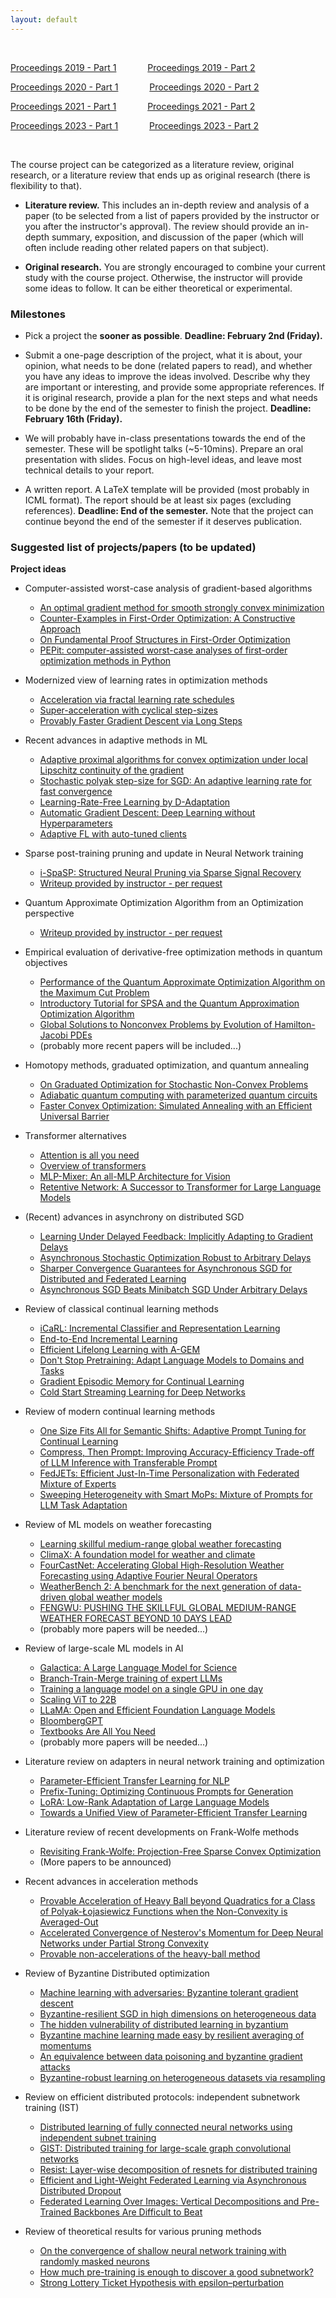 ```yaml
---
layout: default
---
```


&nbsp;

[Proceedings 2019 - Part 1](/schedule/images/Proceedings2019_Part1.pdf) &emsp;&emsp;&emsp;   [Proceedings 2019 - Part 2](/schedule/images/Proceedings2019_Part2.pdf)

[Proceedings 2020 - Part 1](/schedule/images/Proceedings2020_Part1.pdf) &emsp;&emsp;&emsp;   [Proceedings 2020 - Part 2](/schedule/images/Proceedings2020_Part2.pdf)

[Proceedings 2021 - Part 1](/schedule/images/Proceedings2021_Part1.pdf) &emsp;&emsp;&emsp;   [Proceedings 2021 - Part 2](/schedule/images/Proceedings2021_Part2.pdf)

[Proceedings 2023 - Part 1](/schedule/images/Proceedings2023_Part1.pdf) &emsp;&emsp;&emsp;   [Proceedings 2023 - Part 2](/schedule/images/Proceedings2023_Part2.pdf)

&nbsp;

The course project can be categorized as a literature review, original research, or a literature review that ends up as original research (there is flexibility to that).

- **Literature review.** This includes an in-depth review and analysis of a paper (to be selected from a list of papers provided by the instructor or you after the instructor's approval). The review should provide an in-depth summary, exposition, and discussion of the paper (which will often include reading other related papers on that subject).

- **Original research.** You are strongly encouraged to combine your current study with the course project. Otherwise, the instructor will provide some ideas to follow. It can be either theoretical or experimental. 

### Milestones

- Pick a project the **sooner as possible**. **Deadline: February 2nd (Friday).**

- Submit a one-page description of the project, what it is about, your opinion, what needs to be done (related papers to read), and whether you have any ideas to improve the ideas involved. Describe why they are important or interesting, and provide some appropriate references. If it is original research, provide a plan for the next steps and what needs to be done by the end of the semester to finish the project. **Deadline: February 16th (Friday).**

- We will probably have in-class presentations towards the end of the semester. These will be spotlight talks (~5-10mins). Prepare an oral presentation with slides. Focus on high-level ideas, and leave most technical details to your report.

- A written report. A LaTeX template will be provided (most probably in ICML format). The report should be at least six pages (excluding references). **Deadline: End of the semester.** Note that the project can continue beyond the end of the semester if it deserves publication.

### Suggested list of projects/papers (to be updated)

**Project ideas**
  
- Computer-assisted worst-case analysis of gradient-based algorithms
  - [An optimal gradient method for smooth strongly convex minimization](https://arxiv.org/pdf/2101.09741.pdf)
  - [Counter-Examples in First-Order Optimization: A Constructive Approach](https://arxiv.org/pdf/2303.10503.pdf)
  - [On Fundamental Proof Structures in First-Order Optimization](https://arxiv.org/pdf/2310.02015.pdf)
  - [PEPit: computer-assisted worst-case analyses of first-order optimization methods in Python](https://arxiv.org/pdf/2201.04040.pdf)

- Modernized view of learning rates in optimization methods
  - [Acceleration via fractal learning rate schedules](https://proceedings.mlr.press/v139/agarwal21a/agarwal21a.pdf)
  - [Super-acceleration with cyclical step-sizes](https://proceedings.mlr.press/v151/goujaud22a/goujaud22a.pdf)
  - [Provably Faster Gradient Descent via Long Steps](https://arxiv.org/pdf/2307.06324.pdf)

- Recent advances in adaptive methods in ML
  - [Adaptive proximal algorithms for convex optimization under local Lipschitz continuity of the gradient](https://arxiv.org/pdf/2301.04431.pdf)
  - [Stochastic polyak step-size for SGD: An adaptive learning rate for fast convergence](https://arxiv.org/pdf/2002.10542.pdf)
  - [Learning-Rate-Free Learning by D-Adaptation](https://arxiv.org/pdf/2301.07733.pdf)
  - [Automatic Gradient Descent: Deep Learning without Hyperparameters](https://arxiv.org/pdf/2304.05187.pdf)
  - [Adaptive FL with auto-tuned clients](https://arxiv.org/pdf/2306.11201.pdf)
  
- Sparse post-training pruning and update in Neural Network training
  - [i-SpaSP: Structured Neural Pruning via Sparse Signal Recovery](https://arxiv.org/pdf/2112.04905.pdf)
  - [Writeup provided by instructor - per request]()

- Quantum Approximate Optimization Algorithm from an Optimization perspective
  - [Writeup provided by instructor - per request]()

- Empirical evaluation of derivative-free optimization methods in quantum objectives
  - [Performance of the Quantum Approximate Optimization Algorithm on the Maximum Cut Problem](https://arxiv.org/pdf/1811.08419.pdf)
  - [Introductory Tutorial for SPSA and the Quantum Approximation Optimization Algorithm](https://arxiv.org/pdf/2106.01578.pdf)
  - [Global Solutions to Nonconvex Problems by Evolution of Hamilton-Jacobi PDEs](https://arxiv.org/pdf/2202.11014.pdf)
  - (probably more recent papers will be included...)
 
- Homotopy methods, graduated optimization, and quantum annealing
  - [On Graduated Optimization for Stochastic Non-Convex Problems](https://arxiv.org/pdf/1503.03712.pdf)
  - [Adiabatic quantum computing with parameterized quantum circuits](https://arxiv.org/pdf/2206.04373.pdf)
  - [Faster Convex Optimization: Simulated Annealing with an Efficient Universal Barrier](https://arxiv.org/pdf/1507.02528.pdf)

- Transformer alternatives
  - [Attention is all you need](https://proceedings.neurips.cc/paper/2017/file/3f5ee243547dee91fbd053c1c4a845aa-Paper.pdf)
  - [Overview of transformers](https://lilianweng.github.io/posts/2020-04-07-the-transformer-family/)
  - [MLP-Mixer: An all-MLP Architecture for Vision](https://arxiv.org/pdf/2105.01601.pdf)
  - [Retentive Network: A Successor to Transformer for Large Language Models](https://arxiv.org/pdf/2307.08621.pdf)
 
- (Recent) advances in asynchrony on distributed SGD
  - [Learning Under Delayed Feedback: Implicitly Adapting to Gradient Delays](https://arxiv.org/pdf/2106.12261.pdf)
  - [Asynchronous Stochastic Optimization Robust to Arbitrary Delays](https://proceedings.neurips.cc/paper/2021/file/4b85256c4881edb6c0776df5d81f6236-Paper.pdf)
  - [Sharper Convergence Guarantees for Asynchronous SGD for Distributed and Federated Learning](https://arxiv.org/pdf/2206.08307.pdf)
  - [Asynchronous SGD Beats Minibatch SGD Under Arbitrary Delays](https://arxiv.org/pdf/2206.07638.pdf)
 
- Review of classical continual learning methods
  - [iCaRL: Incremental Classifier and Representation Learning](https://arxiv.org/pdf/1611.07725.pdf)
  - [End-to-End Incremental Learning](https://arxiv.org/pdf/1807.09536.pdf)
  - [Efficient Lifelong Learning with A-GEM](https://arxiv.org/pdf/1812.00420.pdf)
  - [Don't Stop Pretraining: Adapt Language Models to Domains and Tasks](https://arxiv.org/pdf/2004.10964.pdf)
  - [Gradient Episodic Memory for Continual Learning](https://arxiv.org/pdf/1706.08840.pdf)
  - [Cold Start Streaming Learning for Deep Networks](https://arxiv.org/pdf/2211.04624.pdf)

- Review of modern continual learning methods
  - [One Size Fits All for Semantic Shifts: Adaptive Prompt Tuning for Continual Learning](https://arxiv.org/pdf/2311.12048.pdf)
  - [Compress, Then Prompt: Improving Accuracy-Efficiency Trade-off of LLM Inference with Transferable Prompt](https://arxiv.org/pdf/2305.11186.pdf)
  - [FedJETs: Efficient Just-In-Time Personalization with Federated Mixture of Experts](https://arxiv.org/pdf/2306.08586.pdf)
  - [Sweeping Heterogeneity with Smart MoPs: Mixture of Prompts for LLM Task Adaptation](https://arxiv.org/pdf/2310.02842.pdf)

- Review of ML models on weather forecasting
  - [Learning skillful medium-range global weather forecasting](https://arxiv.org/pdf/2212.12794.pdf)
  - [ClimaX: A foundation model for weather and climate](https://arxiv.org/pdf/2301.10343.pdf)
  - [FourCastNet: Accelerating Global High-Resolution Weather Forecasting using Adaptive Fourier Neural Operators](https://arxiv.org/pdf/2208.05419.pdf)
  - [WeatherBench 2: A benchmark for the next generation of data-driven global weather models](https://arxiv.org/pdf/2308.15560.pdf)
  - [FENGWU: PUSHING THE SKILLFUL GLOBAL MEDIUM-RANGE WEATHER FORECAST BEYOND 10 DAYS LEAD](https://arxiv.org/pdf/2304.02948.pdf)
  - (probably more papers will be needed...)

- Review of large-scale ML models in AI
  - [Galactica: A Large Language Model for Science](https://arxiv.org/pdf/2211.09085.pdf)
  - [Branch-Train-Merge training of expert LLMs](https://arxiv.org/pdf/2208.03306.pdf)
  - [Training a language model on a single GPU in one day](https://arxiv.org/pdf/2212.14034.pdf)
  - [Scaling ViT to 22B](https://arxiv.org/pdf/2302.05442.pdf)
  - [LLaMA: Open and Efficient Foundation Language Models](https://arxiv.org/pdf/2302.13971.pdf)
  - [BloombergGPT](https://arxiv.org/pdf/2303.17564.pdf)
  - [Textbooks Are All You Need](https://arxiv.org/pdf/2306.11644.pdf)
  - (probably more papers will be needed...)

- Literature review on adapters in neural network training and optimization
  - [Parameter-Efficient Transfer Learning for NLP](https://arxiv.org/pdf/1902.00751.pdf)
  - [Prefix-Tuning: Optimizing Continuous Prompts for Generation](https://arxiv.org/pdf/2101.00190.pdf)
  - [LoRA: Low-Rank Adaptation of Large Language Models](https://arxiv.org/pdf/2106.09685.pdf)
  - [Towards a Unified View of Parameter-Efficient Transfer Learning](https://arxiv.org/pdf/2110.04366.pdf)

- Literature review of recent developments on Frank-Wolfe methods
  - [Revisiting Frank-Wolfe: Projection-Free Sparse Convex Optimization](http://m8j.net/math/revisited-FW.pdf)
  - (More papers to be announced)

- Recent advances in acceleration methods
  - [Provable Acceleration of Heavy Ball beyond Quadratics for a Class of Polyak-Łojasiewicz Functions when the Non-Convexity is Averaged-Out](https://arxiv.org/pdf/2206.11872.pdf)
  - [Accelerated Convergence of Nesterov's Momentum for Deep Neural Networks under Partial Strong Convexity](https://arxiv.org/pdf/2306.08109.pdf)
  - [Provable non-accelerations of the heavy-ball method](https://arxiv.org/pdf/2307.11291.pdf)

- Review of Byzantine Distributed optimization
  - [Machine learning with adversaries: Byzantine tolerant gradient descent](https://papers.nips.cc/paper_files/paper/2017/file/f4b9ec30ad9f68f89b29639786cb62ef-Paper.pdf)
  - [Byzantine-resilient SGD in high dimensions on heterogeneous data](https://arxiv.org/pdf/2005.07866.pdf)
  - [The hidden vulnerability of distributed learning in byzantium](https://arxiv.org/pdf/1802.07927.pdf)
  - [Byzantine machine learning made easy by resilient averaging of momentums](https://arxiv.org/pdf/2205.12173.pdf)
  - [An equivalence between data poisoning and byzantine gradient attacks](https://arxiv.org/pdf/2202.08578.pdf)
  - [Byzantine-robust learning on heterogeneous datasets via resampling](https://arxiv.org/pdf/2006.09365.pdf)

- Review on efficient distributed protocols: independent subnetwork training (IST)
  - [Distributed learning of fully connected neural networks using independent subnet training](https://par.nsf.gov/servlets/purl/10404274)
  - [GIST: Distributed training for large-scale graph convolutional networks](https://link.springer.com/article/10.1007/s41468-023-00127-8)
  - [Resist: Layer-wise decomposition of resnets for distributed training](https://proceedings.mlr.press/v180/dun22a/dun22a.pdf)
  - [Efficient and Light-Weight Federated Learning via Asynchronous Distributed Dropout](https://proceedings.mlr.press/v206/dun23a/dun23a.pdf)
  - [Federated Learning Over Images: Vertical Decompositions and Pre-Trained Backbones Are Difficult to Beat](https://openaccess.thecvf.com/content/ICCV2023/papers/Hu_Federated_Learning_Over_Images_Vertical_Decompositions_and_Pre-Trained_Backbones_Are_ICCV_2023_paper.pdf)

- Review of theoretical results for various pruning methods
  - [On the convergence of shallow neural network training with randomly masked neurons](https://arxiv.org/pdf/2112.02668.pdf)
  - [How much pre-training is enough to discover a good subnetwork?](https://arxiv.org/pdf/2108.00259.pdf)
  - [Strong Lottery Ticket Hypothesis with epsilon–perturbation](https://proceedings.mlr.press/v206/xiong23a/xiong23a.pdf)

&nbsp;
&nbsp;
